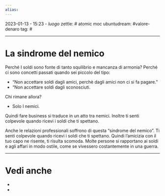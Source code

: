```yaml
---
alias: 
---
```

2023-01-13 - 15:23 - *luogo*
zettle: # atomic moc
ubuntudream: #valore-denaro 
tag: #

---
# La sindrome del nemico

Perché I soldi sono fonte di tanto squilibrio e mancanza di armonia?
Perché ci sono concetti passati quando sei piccolo del tipo:
-   “Non accettare soldi dagli amici, perchè dagli amici non ci si fa pagare.”
-   “Non accettare soldi dagli sconosciuti.

Chi rimane allora? 
-   Solo I nemici.

Quindi fare business si traduce in un atto tra nemici.
Inoltre ti senti colpevole quando ricevi i soldi che ti spettano.


Anche le relazioni professionali soffrono di questa “sindrome del nemico”. Ti senti colpevole quando ricevi i soldi che ti spettano. Quindi l’amicizia con il tuo capo ne risente, ti risulta scomoda. Molte persone si rapportano ai soldi e agli affari in modo ostile, come se vivessero costantemente in una guerra.



---
# Vedi anche
- 
- 